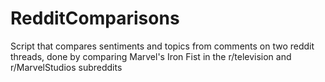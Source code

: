 # RedditComparisons

Script that compares sentiments and topics from comments on two reddit threads, done by comparing Marvel's Iron Fist in the r/television and r/MarvelStudios subreddits
